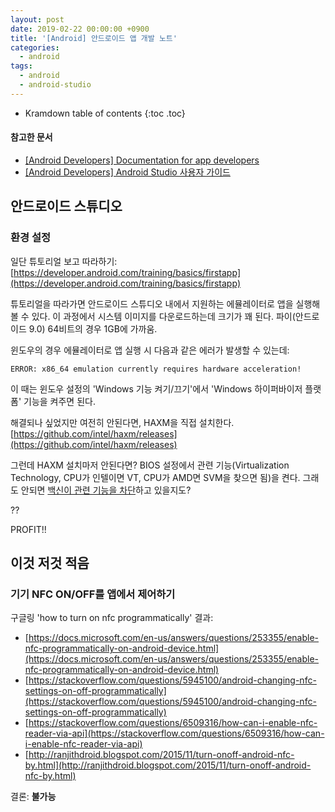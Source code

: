 ```yaml
---
layout: post
date: 2019-02-22 00:00:00 +0900
title: '[Android] 안드로이드 앱 개발 노트'
categories:
  - android
tags:
  - android
  - android-studio
---
```


* Kramdown table of contents
{:toc .toc}

#### 참고한 문서

- [\[Android Developers\] Documentation for app developers](https://developer.android.com/docs)
- [\[Android Developers\] Android Studio 사용자 가이드](https://developer.android.com/studio/intro?hl=ko)

## 안드로이드 스튜디오

### 환경 설정

일단 튜토리얼 보고 따라하기: [https://developer.android.com/training/basics/firstapp](https://developer.android.com/training/basics/firstapp)

튜토리얼을 따라가면 안드로이드 스튜디오 내에서 지원하는 에뮬레이터로 앱을 실행해볼 수 있다. 이 과정에서 시스템 이미지를 다운로드하는데 크기가 꽤 된다. 파이(안드로이드 9.0) 64비트의 경우 1GB에 가까움.

윈도우의 경우 에뮬레이터로 앱 실행 시 다음과 같은 에러가 발생할 수 있는데:

```
ERROR: x86_64 emulation currently requires hardware acceleration!
```

이 때는 윈도우 설정의 'Windows 기능 켜기/끄기'에서 'Windows 하이퍼바이저 플랫폼' 기능을 켜주면 된다.

해결되나 싶었지만 여전히 안된다면, HAXM을 직접 설치한다. [https://github.com/intel/haxm/releases](https://github.com/intel/haxm/releases)

그런데 HAXM 설치마저 안된다면? BIOS 설정에서 관련 기능(Virtualization Technology, CPU가 인텔이면 VT, CPU가 AMD면 SVM을 찾으면 됨)을 켠다. 그래도 안되면 [백신이 관련 기능을 차단](https://stackoverflow.com/questions/21635504/error-during-installing-haxm-vt-x-not-working)하고 있을지도?

??

PROFIT!!

## 이것 저것 적음

### 기기 NFC ON/OFF를 앱에서 제어하기

구글링 'how to turn on nfc programmatically' 결과:

- [https://docs.microsoft.com/en-us/answers/questions/253355/enable-nfc-programmatically-on-android-device.html](https://docs.microsoft.com/en-us/answers/questions/253355/enable-nfc-programmatically-on-android-device.html)
- [https://stackoverflow.com/questions/5945100/android-changing-nfc-settings-on-off-programmatically](https://stackoverflow.com/questions/5945100/android-changing-nfc-settings-on-off-programmatically)
- [https://stackoverflow.com/questions/6509316/how-can-i-enable-nfc-reader-via-api](https://stackoverflow.com/questions/6509316/how-can-i-enable-nfc-reader-via-api)
- [http://ranjithdroid.blogspot.com/2015/11/turn-onoff-android-nfc-by.html](http://ranjithdroid.blogspot.com/2015/11/turn-onoff-android-nfc-by.html)

결론: **불가능**

